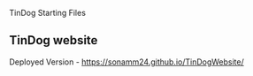 TinDog Starting Files
## TinDog website

Deployed Version - 
https://sonamm24.github.io/TinDogWebsite/
